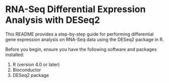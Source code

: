 # RNA-Seq Differential Expression Analysis with DESeq2

This README provides a step-by-step guide for performing differential gene expression analysis on RNA-Seq data using the DESeq2 package in R.

Before you begin, ensure you have the following software and packages installed:
1. R (version 4.0 or later)
2. Bioconductor
3. DESeq2 package
